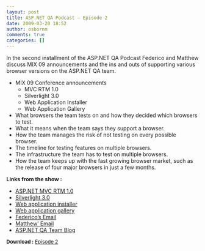```yaml
---
layout: post
title: ASP.NET QA Podcast – Episode 2
date: 2009-03-20 18:52
author: osbornm
comments: true
categories: []
---
```

<p>In the second installment of the ASP.NET QA Podcast Federico and Matthew discuss MIX 09 announcements and the ins and outs of supporting various browser versions on the ASP.NET QA team.</p>  <ul>   <li>MIX 09 Conference announcements      <ul>       <li>MVC RTM 1.0 </li>        <li>Silverlight 3.0 </li>        <li>Web Application Installer </li>        <li>Web Application Gallery </li>     </ul>   </li>    <li>What browsers the team tests on and how they decided which browsers to test. </li>    <li>What it means when the team says they support a browser. </li>    <li>How the team manages the risk of not testing on every possible browser. </li>    <li>The timeline for testing features on multiple browsers. </li>    <li>The infrastructure the team has to test on multiple browsers. </li>    <li>How the team keeps up with the fast growing browser market, such as the release of four major browsers in just a few months. </li> </ul>  <p><strong>Links from the show :</strong></p>  <ul>   <li><a href="http://www.microsoft.com/downloads/details.aspx?FamilyID=53289097-73ce-43bf-b6a6-35e00103cb4b&amp;displaylang=en">ASP.NET MVC RTM 1.0</a> </li>    <li><a href="http://silverlight.net/getstarted/silverlight3/default.aspx">Silverlight 3.0</a> </li>    <li><a href="http://www.microsoft.com/web/downloads/platform.aspx">Web application installer</a> </li>    <li><a href="http://www.microsoft.com/web/gallery/">Web application gallery</a> </li>    <li><a href="mailto:farmas@microsoft.com">Federico’s Email</a> </li>    <li><a href="mailto:mosborn@microsoft.com">Matthew’ Email</a> </li>    <li><a href="http://weblogs.asp.net/asptest">ASP.NET QA Team Blog</a> </li> </ul>  <p><font size="2"><strong>Download :</strong> </font><a title="ASP.NET QA Podcast - Episode 1" href="http://cid-b387831f07f582b4.skydrive.live.com/self.aspx/ASP.NET%20QA%20Podcast/AspNetQAPodcast2%7C_Small.mp3"><font size="2">Episode 2</font></a></p>
